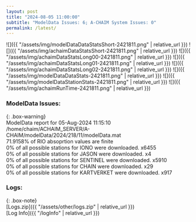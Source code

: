 ```yaml
---
layout: post
title: "2024-08-05 11:00:00"
subtitle: "ModelData Issues: 6; A-CHAIM System Issues: 0"
permalink: /latest/
---
```


![]({{ "/assets/img/modelDataDataStatsShort-2421811.png" | relative_url }})
![]({{ "/assets/img/achaimDataStatsShort-2421811.png" | relative_url }})
![]({{ "/assets/img/achaimDataStatsLong00-2421811.png" | relative_url }})
![]({{ "/assets/img/achaimDataStatsLong01-2421811.png" | relative_url }})
![]({{ "/assets/img/achaimDataStatsLong02-2421811.png" | relative_url }})
![]({{ "/assets/img/modelDataDataStats-2421811.png" | relative_url }})
![]({{ "/assets/img/modelDataStationStats-2421811.png" | relative_url }})
![]({{ "/assets/img/achaimRunTime-2421811.png" | relative_url }})


### ModelData Issues:  
  
{: .box-warning}  
 ModelData report for 05-Aug-2024 11:15:10   
 /home/chaim/ACHAIM_SERVER/A-CHAIM/modelData/2024/218/11/modelData.mat   
 71.9158% of RIO absoprtion values are finite   
 0% of all possible stations for IONO were downloaded. x6455   
 0% of all possible stations for JASON were downloaded. x4   
 0% of all possible stations for SENTINEL were downloaded. x5910   
 0% of all possible stations for CHAIN were downloaded. x29   
 0% of all possible stations for KARTVERKET were downloaded. x917   
  


### Logs:  
  
{: .box-note}  
[Logs.zip]({{ "/assets/other/logs.zip" | relative_url }})  
[Log Info]({{ "/logInfo" | relative_url }})  
